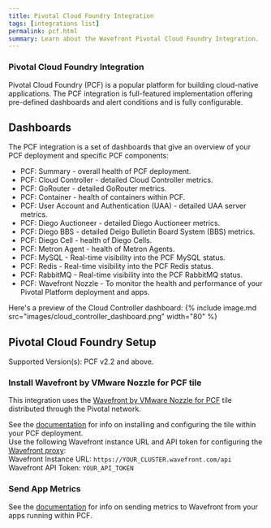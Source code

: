 ```yaml
---
title: Pivotal Cloud Foundry Integration
tags: [integrations list]
permalink: pcf.html
summary: Learn about the Wavefront Pivotal Cloud Foundry Integration.
---
```

### Pivotal Cloud Foundry Integration

Pivotal Cloud Foundry (PCF) is a popular platform for building cloud-native applications. The PCF integration is full-featured implementation offering pre-defined dashboards and alert conditions and is fully configurable.

## Dashboards

The PCF integration is a set of dashboards that give an overview of your PCF deployment and specific PCF components:

- PCF: Summary - overall health of PCF deployment.
- PCF: Cloud Controller - detailed Cloud Controller metrics.
- PCF: GoRouter - detailed GoRouter metrics.
- PCF: Container - health of containers within PCF.
- PCF: User Account and Authentication (UAA) - detailed UAA server metrics.
- PCF: Diego Auctioneer - detailed Diego Auctioneer metrics.
- PCF: Diego BBS - detailed Deigo Bulletin Board System (BBS) metrics.
- PCF: Diego Cell - health of Diego Cells.
- PCF: Metron Agent - health of Metron Agents.
- PCF: MySQL - Real-time visibility into the PCF MySQL status.
- PCF: Redis - Real-time visibility into the PCF Redis status.
- PCF: RabbitMQ - Real-time visibility into the PCF RabbitMQ status.
- PCF: Wavefront Nozzle - To monitor the health and performance of your Pivotal Platform deployment and apps.

Here's a preview of the Cloud Controller dashboard:
{% include image.md src="images/cloud_controller_dashboard.png" width="80" %}

## Pivotal Cloud Foundry Setup



Supported Version(s): PCF v2.2 and above.

### Install Wavefront by VMware Nozzle for PCF tile

This integration uses the [Wavefront by VMware Nozzle for PCF](https://network.pivotal.io/products/wavefront-nozzle)
tile distributed through the Pivotal network.

See the [documentation](http://docs.pivotal.io/partners/wavefront-nozzle/installing.html) for info on installing and configuring the tile within your PCF deployment.  
Use the following Wavefront instance URL and API token for configuring the [Wavefront proxy](http://docs.pivotal.io/partners/wavefront-nozzle/installing.html#install):   
Wavefront Instance URL: `https://YOUR_CLUSTER.wavefront.com/api`  
Wavefront API Token: `YOUR_API_TOKEN`

### Send App Metrics

See the [documentation](http://docs.pivotal.io/partners/wavefront-nozzle/installing.html#marketplace)
for info on sending metrics to Wavefront from your apps running within PCF.
